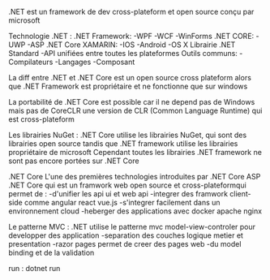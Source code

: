 .NET est un framework de dev cross-plateform et open source conçu par microsoft

Technologie .NET :
.NET Framework:
    -WPF
    -WCF
    -WinForms
.NET CORE:
    -UWP
    -ASP .NET Core
XAMARIN:
    -IOS
    -Android
    -OS X
Librairie .NET Standard
    -API unifiées entre toutes les plateformes
Outils communs:
    -Compilateurs
    -Langages
    -Composant

La diff entre .NET et .NET Core est un open source cross plateform alors que .NET Framework est propriétaire et ne fonctionne que sur windows

La portabilité de .NET Core est possible car il ne depend pas de Windows mais pas de CoreCLR une version de CLR (Common Language Runtime) qui est cross-plateform

Les librairies NuGet : .NET Core utilise les librairies NuGet, qui sont des librairies open source tandis que .NET framework utilise les librairies propriétaire de microsoft
Cependant toutes les librairies .NET framework ne sont pas encore portées sur .NET Core

.NET Core
L'une des premières technologies introduites par .NET Core ASP .NET Core qui est un framwork web open source et cross-plateformqui permet de :
    -d'unifier les api ui et web api
    -integrer des framwork client-side comme angular react vue.js
    -s'integrer facilement dans un environnement cloud
    -heberger des applications avec docker apache nginx

Le patterne MVC :
.NET utilise le patterne mvc model-view-controler pour developper des application
    -separation des couches logique metier et presentation
    -razor pages permet de creer des pages web
    -du model binding et de la validation

run : dotnet run


